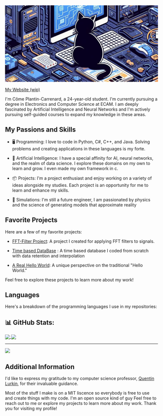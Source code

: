 ![Profile Image](profileImg.jpg)

[My Website (wip)](https://github.com/comus3/FFT-Filter)


I'm Côme Plantin-Carrenard, a 24-year-old student. I'm currently pursuing a degree in Electronics and Computer Science at ECAM. I am deeply fascinated by Artificial Intelligence and Neural Networks and I'm actively pursuing self-guided courses to expand my knowledge in these areas.


## My Passions and Skills

- 🖥️ Programming: I love to code in Python, C#, C++, and Java. Solving problems and creating applications in these languages is my forte.

- 🤖 Artificial Intelligence: I have a special affinity for AI, neural networks, and the realm of data science. I explore these domains on my own to learn and grow. I even made my own framework in c.

- 📦 Projects: I'm a project enthusiast and enjoy working on a variety of ideas alongside my studies. Each project is an opportunity for me to learn and enhance my skills.

- 👷 Simulations: I'm still a future engineer, I am passionated by physics and the science of generating models that approximate reality
 
## Favorite Projects 

Here are a few of my favorite projects:

- [FFT-Filter Project](https://github.com/comus3/FFT-Filter): A project I created for applying FFT filters to signals.

- [Time based DataBase](https://github.com/comus3/Time_based_DB) : A time based database I coded from scratch with data retention and interpolation

- [A Real Hello World](https://github.com/comus3/A_real_hello_world): A unique perspective on the traditional "Hello World."

Feel free to explore these projects to learn more about my work!

## Languages

Here's a breakdown of the programming languages I use in my repositories:

## 📊 GitHub Stats:
<a href="https://github.com/DenverCoder1/github-readme-streak-stats">
  <img height=160 align="center" src="https://github-readme-streak-stats.herokuapp.com/?user=comus3&theme=dark&hide_border=false" />
</a>
<a href="https://github.com/anuraghazra/github-readme-stats">
  <img height=160 align="center" src="https://github-readme-stats.vercel.app/api/top-langs/?username=comus3&theme=dark&hide_border=false&include_all_commits=true&count_private=false&layout=compact&hide=jupyter%20notebook" />
</a>

---
[![](https://visitcount.itsvg.in/api?id=petitbato&icon=0&color=0)](https://visitcount.itsvg.in)



## Additional Information

I'd like to express my gratitude to my computer science professor, [Quentin Lurkin](https://github.com/qlurkin), for their invaluable guidance.

Most of the stuff I make is on a MIT liscence so everybody is free to use and create things with my code. I'm an open source kind of guy
Feel free to reach out to me or explore my projects to learn more about my work. Thank you for visiting my profile!
 

